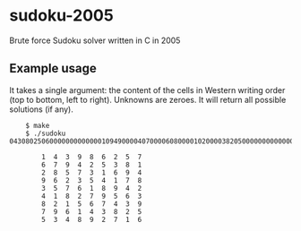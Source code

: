 # sudoku-2005
Brute force Sudoku solver written in C in 2005

## Example usage

It takes a single argument: the content of the cells in Western writing order (top to bottom, left to right). Unknowns are zeroes. It will return all possible solutions (if any).

```
	$ make
	$ ./sudoku 043080250600000000000001094900004070000608000010200003820500000000000005034090710

		1  4  3  9  8  6  2  5  7
		6  7  9  4  2  5  3  8  1
		2  8  5  7  3  1  6  9  4
		9  6  2  3  5  4  1  7  8
		3  5  7  6  1  8  9  4  2
		4  1  8  2  7  9  5  6  3
		8  2  1  5  6  7  4  3  9
		7  9  6  1  4  3  8  2  5
		5  3  4  8  9  2  7  1  6
```

